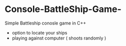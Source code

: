 # Console-BattleShip-Game-

Simple Battleship conosle game in  C++ 

- option to locate your ships
- playing against computer ( shoots randomly )

